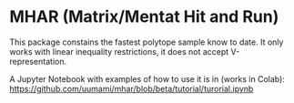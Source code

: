 # MHAR (Matrix/Mentat Hit and Run)
This package constains the fastest polytope sample know to date.
It only works with linear inequality restrictions, it does not accept V-representation.  

A Jupyter Notebook with examples of how to use it is in (works in Colab):  
https://github.com/uumami/mhar/blob/beta/tutorial/turorial.ipynb  


